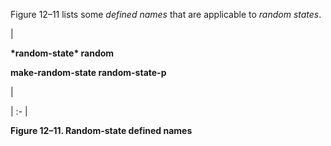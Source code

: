  



Figure 12–11 lists some *defined names* that are applicable to *random states*. 



|<p>**\*random-state\* random** </p><p>**make-random-state random-state-p**</p>|

| :- |





**Figure 12–11. Random-state defined names** 







 



 



